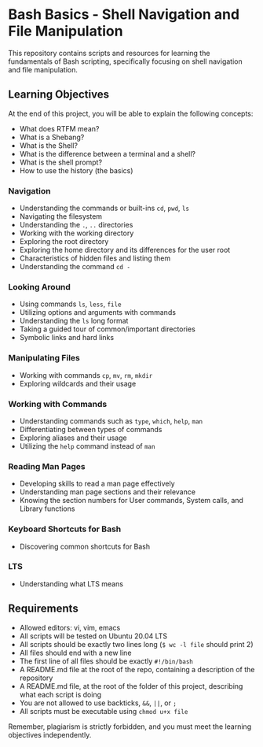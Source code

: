 # Bash Basics - Shell Navigation and File Manipulation

This repository contains scripts and resources for learning the fundamentals of Bash scripting, specifically focusing on shell navigation and file manipulation.

## Learning Objectives

At the end of this project, you will be able to explain the following concepts:

- What does RTFM mean?
- What is a Shebang?
- What is the Shell?
- What is the difference between a terminal and a shell?
- What is the shell prompt?
- How to use the history (the basics)

### Navigation

- Understanding the commands or built-ins `cd`, `pwd`, `ls`
- Navigating the filesystem
- Understanding the `.`, `..` directories
- Working with the working directory
- Exploring the root directory
- Exploring the home directory and its differences for the user root
- Characteristics of hidden files and listing them
- Understanding the command `cd -`

### Looking Around

- Using commands `ls`, `less`, `file`
- Utilizing options and arguments with commands
- Understanding the `ls` long format
- Taking a guided tour of common/important directories
- Symbolic links and hard links

### Manipulating Files

- Working with commands `cp`, `mv`, `rm`, `mkdir`
- Exploring wildcards and their usage

### Working with Commands

- Understanding commands such as `type`, `which`, `help`, `man`
- Differentiating between types of commands
- Exploring aliases and their usage
- Utilizing the `help` command instead of `man`

### Reading Man Pages

- Developing skills to read a man page effectively
- Understanding man page sections and their relevance
- Knowing the section numbers for User commands, System calls, and Library functions

### Keyboard Shortcuts for Bash

- Discovering common shortcuts for Bash

### LTS

- Understanding what LTS means

## Requirements

- Allowed editors: vi, vim, emacs
- All scripts will be tested on Ubuntu 20.04 LTS
- All scripts should be exactly two lines long (`$ wc -l file` should print 2)
- All files should end with a new line
- The first line of all files should be exactly `#!/bin/bash`
- A README.md file at the root of the repo, containing a description of the repository
- A README.md file, at the root of the folder of this project, describing what each script is doing
- You are not allowed to use backticks, `&&`, `||`, or `;`
- All scripts must be executable using `chmod u+x file`

Remember, plagiarism is strictly forbidden, and you must meet the learning objectives independently.

